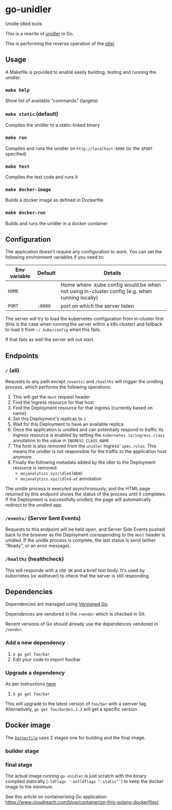 # go-unidler
Unidle idled tools

This is a rewrite of [unidler](https://github.com/ministryofjustice/analytics-platform-unidler) in Go.

This is performing the reverse operation of the [idler](https://github.com/ministryofjustice/analytics-platform-idler).

## Usage

A Makefile is provided to enable easily building, testing and running the
unidler.

### `make help`
Show list of available "commands" (targets)

### `make static` (default)
Compiles the unidler to a static-linked binary

### `make run`
Compiles and runs the unidler on `http://localhost:8080` (or the `$PORT`
specified)

### `make test`
Compiles the test code and runs it

### `make docker-image`
Builds a docker image as defined in Dockerfile

### `make docker-run`
Builds and runs the unidler in a docker container


## Configuration
The application doesn't require any configuration to work.
You can set the following environment variables if you need to:


| Env variable         | Default |  Details |
| -------------------- | ------- | -------- |
| `HOME`               |         | Home where .kube config would be when not using in-cluster config (e.g. when running locally) |
| `PORT`               | `:8080` | port on which the server listen |


The server will try to load the kubernetes configuration from in-cluster first
(this is the case when running the server within a k8s cluster) and fallback
to load it from `~/.kube/config` when this fails.

If that fails as well the server will not start.


## Endpoints

### `/` (all)
Requests to any path except `/events/` and `/healthz` will trigger the unidling
process, which performs the following operations:

1. This will get the `Host` request header
2. Find the Ingress resource for that host
3. Find the Deployment resource for that ingress (currently based on name)
4. Set this Deployment's replicas to `1`
5. Wait for this Deployment to have an available replica
6. Once the application is unidled and can potentially respond to traffic
   its Ingress resource is enabled by setting the `kubernetes.io/ingress.class` annotation to the value in `INGRESS_CLASS_NAME`
7. The host is also removed from the `unidler` Ingress' `spec.rules`. This
   means the unidler is not responsible for the traffic to the application host
   anymore.
8. Finally the following metadata added by the idler to the Deployment resource is removed:
   - `mojanalytics.xyz/idled` label
   - `mojanalytics.xyz/idled-at` annotation

The unidle process is executed asynchronously, and the HTML page returned by
this endpoint shows the status of the process until it completes. If the
Deployment is successfully unidled, the page will automatically redirect to the
unidled app.

### `/events/` (Server Sent Events)
Requests to this endpoint will be held open, and Server Side Events pushed back
to the browser as the Deployment corresponding to the `Host` header is unidled.
If the unidle process is complete, the last status is send (either "Ready", or
an error message).

### `/healthz` (healthcheck)
This will responde with a `200 OK` and a brief text body.
It's used by kubernetes (or wathever) to check that the server is still
responding.


## Dependencies

Dependencies are managed using [Versioned Go](https://github.com/golang/vgo).

Dependences are vendored in the `/vendor` which is checked in Git.

Recent versions of Go should already use the dependences vendored in `/vendor`.

### Add a new dependency

1. `$ go get foo/bar`
2. Edit your code to import foo/bar

### Upgrade a dependency

As per instructions [here](https://github.com/golang/go/wiki/Modules#how-to-upgrade-and-downgrade-dependencies)

1. `$ go get foo/bar`

This will upgrade to the latest version of `foo/bar` with a semver tag.
Alternatively, `go get foo/bar@v1.2.3` will get a specific version.

## Docker image
The [`Dockerfile`](/) uses 2 stages one for building and the final image.

### builder stage

### final stage
The actual image running `go-unidler` is just scratch with the binary compiled
statically (`-ldflags '-extldflags "-static"'`) to keep the docker image to the minimum.

See this article on containerising Go application: https://www.cloudreach.com/blog/containerize-this-golang-dockerfiles/
